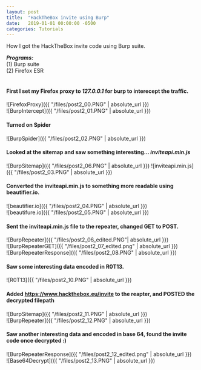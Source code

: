 ```yaml
---
layout: post
title:  "HackTheBox invite using Burp"
date:   2019-01-01 00:00:00 -0500
categories: Tutorials
---
```



How I got the HackTheBox invite code using Burp suite.


***Programs:*** <br/>
(1) Burp suite <br/>
(2) Firefox ESR<br/>
<br/>



#### First I set my Firefox proxy to *127.0.0.1* for burp to interecept the traffic.

![FirefoxProxy]({{ "/files/post2_00.PNG" | absolute_url }})<br/> 
![BurpIntercept]({{ "/files/post2_01.PNG" | absolute_url }})<br/> 

#### Turned on Spider

![BurpSpider]({{ "/files/post2_02.PNG" | absolute_url }})<br/> 

#### Looked at the sitemap and saw something interesting... *inviteapi.min.js*

![BurpSitemap]({{ "/files/post2_06.PNG" | absolute_url }})
![inviteapi.min.js]({{ "/files/post2_03.PNG" | absolute_url }})<br/>  

#### Converted the inviteapi.min.js to something more readable using beautifier.io.

![beautifier.io]({{ "/files/post2_04.PNG" | absolute_url }})<br/>
![beautifure.io]({{ "/files/post2_05.PNG" | absolute_url }})<br/>

#### Sent the inviteapi.min.js file to the repeater, changed GET to POST.

![BurpRepeater]({{ "/files/post2_06_edited.PNG"| absolute_url }})<br/>
![BurpRepeaterGET]({{ "/files/post2_07_edited.png" | absolute_url }})<br/>
![BurpRepeaterResponse]({{ "/files/post2_08.PNG" | absolute_url }})<br/>

#### Saw some interesting data encoded in R0T13.

![R0T13]({{ "/files/post2_10.PNG" | absolute_url }})<br/>

#### Added https://www.hackthebox.eu/invite to the reapter, and POSTED the decrypted filepath

![BurpSitemap]({{ "/files/post2_11.PNG" | absolute_url }})<br/>
![BurpRepeater]({{ "/files/post2_12.PNG" | absolute_url }})<br/>


#### Saw another interesting data and encoded in base 64, found the invite code once decrypted :)

![BurpRepeaterResponse]({{ "/files/post2_12_edited.png" | absolute_url }})<br/>
![Base64Decrypt]({{ "/files/post2_13.PNG" | absolute_url }})<br/>





